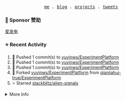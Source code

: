 <p align="center">
  <samp>
    <a href="https://yuy1n.io">me</a> .
    <a href="https://yuy1n.io/blog">blog</a> .
    <a href="https://yuy1n.io/projects">projects</a> .
    <a href="https://twitter.com/yuyinws">tweets</a>
  </samp>
</p>

### 💖 Sponsor 赞助

[爱发电](https://afdian.com/a/yuyinws)

### ⭐️ Recent Activity
<!--RECENT_ACTIVITY:start-->
1. 💪 Pushed 1 commit(s) to [yuyinws/ExperimentPlatform](https://github.com/yuyinws/ExperimentPlatform)<br>
2. 💪 Pushed 1 commit(s) to [yuyinws/ExperimentPlatform](https://github.com/yuyinws/ExperimentPlatform)<br>
3. 💪 Pushed 1 commit(s) to [yuyinws/ExperimentPlatform](https://github.com/yuyinws/ExperimentPlatform)<br>
4. 🍴 Forked [yuyinws/ExperimentPlatform](https://github.com/yuyinws/ExperimentPlatform) from [qianjiahui-true/ExperimentPlatform](https://github.com/qianjiahui-true/ExperimentPlatform)<br>
5. ⭐️ Starred [stackblitz/alien-signals](https://github.com/stackblitz/alien-signals)<br>
<!--RECENT_ACTIVITY:end-->

<details>
  <summary>
  More Info
  </summary>

[![wakatime](https://wakatime.com/badge/user/51143705-a99d-4e70-b101-fd9e1cb44e71.svg)](https://wakatime.com/@51143705-a99d-4e70-b101-fd9e1cb44e71)

<img src="https://cdn.jsdelivr.net/gh/yuyinws/yuyinws/gitmand.svg" />
<br />
<img src="https://card.yuy1n.io/card/76561198340841543/dark,bg-game-1850570" />
<br />
<img src="https://cdn.jsdelivr.net/gh/yuyinws/yuyinws/github-metrics.svg" />
</details>
